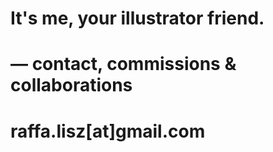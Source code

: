 # It's me, your illustrator friend.
# — contact, commissions & collaborations
# raffa.lisz[at]gmail.com
